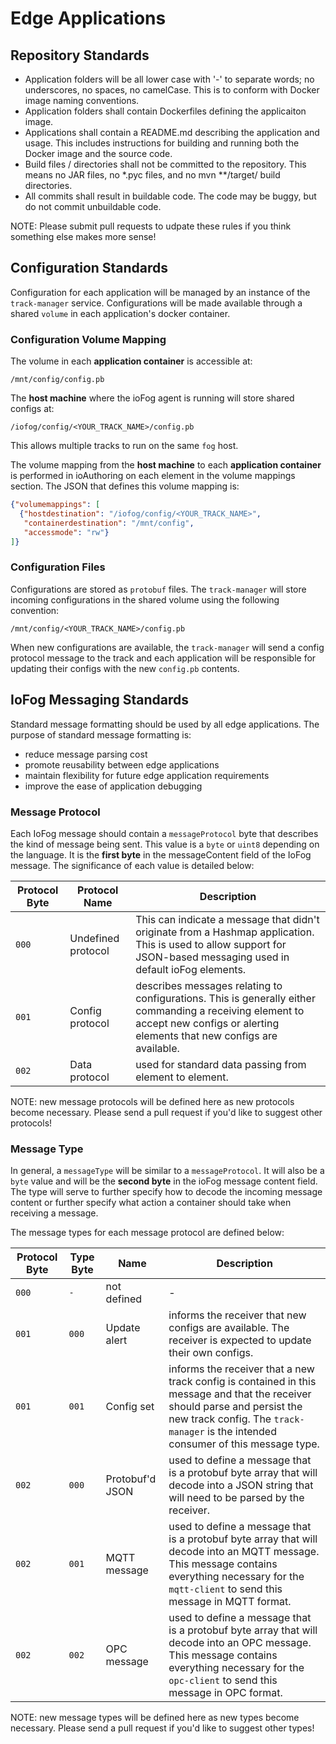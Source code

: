 # Edge Applications

## Repository Standards
- Application folders will be all lower case with '-' to separate words; no underscores, no spaces, no camelCase. This is to conform with Docker image naming conventions.
- Application folders shall contain Dockerfiles defining the applicaiton image.
- Applications shall contain a README.md describing the application and usage. This includes instructions for building and running both the Docker image and the source code.
- Build files / directories shall not be committed to the repository. This means no JAR files, no \*.pyc files, and no mvn \*\*/target/ build directories.
- All commits shall result in buildable code. The code may be buggy, but do not commit unbuildable code.


NOTE: Please submit pull requests to udpate these rules if you think something else makes more sense!

## Configuration Standards
Configuration for each application will be managed by an instance of the `track-manager` service. Configurations will be made available through a shared `volume` in each application's docker container. 

### Configuration Volume Mapping
The volume in each **application container** is accessible at:
```
/mnt/config/config.pb
```

The **host machine** where the ioFog agent is running will store shared configs at:
```
/iofog/config/<YOUR_TRACK_NAME>/config.pb
```

This allows multiple tracks to run on the same `fog` host.

The volume mapping from the **host machine** to each **application container** is performed in ioAuthoring on each element in the volume mappings section. The JSON that defines this volume mapping is:
```json
{"volumemappings": [
  {"hostdestination": "/iofog/config/<YOUR_TRACK_NAME>", 
   "containerdestination": "/mnt/config", 
   "accessmode": "rw"}
]}
```

### Configuration Files
Configurations are stored as `protobuf` files. The `track-manager` will store incoming configurations in the shared volume using the following convention:
```
/mnt/config/<YOUR_TRACK_NAME>/config.pb
```

When new configurations are available, the `track-manager` will send a config protocol message to the track and each application will be responsible for updating their configs with the new `config.pb` contents.

## IoFog Messaging Standards
Standard message formatting should be used by all edge applications. The purpose of standard message formatting is:

- reduce message parsing cost
- promote reusability between edge applications
- maintain flexibility for future edge application requirements
- improve the ease of application debugging

### Message Protocol
Each IoFog message should contain a `messageProtocol` byte that describes the kind of message being sent. This value is a `byte` or `uint8` depending on the language. It is the **first byte** in the messageContent field of the IoFog message. The significance of each value is detailed below:

Protocol Byte  | Protocol Name | Description
------------- | ------------- | -------------
`000`  | Undefined protocol | This can indicate a message that didn't originate from a Hashmap application. This is used to allow support for JSON-based messaging used in default ioFog elements.
`001`  | Config protocol | describes messages relating to configurations. This is generally either commanding a receiving element to accept new configs or alerting elements that new configs are available.
`002`  | Data protocol | used for standard data passing from element to element.

NOTE: new message protocols will be defined here as new protocols become necessary. Please send a pull request if you'd like to suggest other protocols!

### Message Type
In general, a `messageType` will be similar to a `messageProtocol`. It will also be a `byte` value and will be the **second byte** in the ioFog message content field. The type will serve to further specify how to decode the incoming message content or further specify what action a container should take when receiving a message.

The message types for each message protocol are defined below:

Protocol Byte  | Type Byte | Name | Description
------------- | ------------- | ------------- | -------------
`000`  | `-` | not defined | -
`001`  | `000` | Update alert | informs the receiver that new configs are available. The receiver is expected to update their own configs.
`001`  | `001` | Config set | informs the receiver that a new track config is contained in this message and that the receiver should parse and persist the new track config. The `track-manager` is the intended consumer of this message type.
`002`  | `000` | Protobuf'd JSON | used to define a message that is a protobuf byte array that will decode into a JSON string that will need to be parsed by the receiver.
`002`  | `001` | MQTT message | used to define a message that is a protobuf byte array that will decode into an MQTT message. This message contains everything necessary for the `mqtt-client` to send this message in MQTT format.
`002`  | `002` | OPC message | used to define a message that is a protobuf byte array that will decode into an OPC message. This message contains everything necessary for the `opc-client` to send this message in OPC format.

NOTE: new message types will be defined here as new types become necessary. Please send a pull request if you'd like to suggest other types!